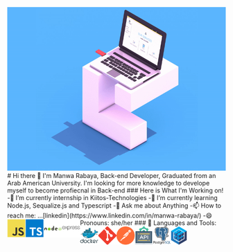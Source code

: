 
<img src="/move.gif" alt="a day of manwa rabaya"/>
# Hi there 👋
I'm Manwa Rabaya, Back-end Developer, Graduated from an Arab American University. I'm looking for more knowledge to develope myself to become profiecnal in Back-end
### Here is What I'm Working on!
-🔭 I’m currently internship in Kiitos-Technologies
-🌱  I’m currently learning Node.js, Sequalize.js and Typescript
-💬 Ask me about Anything
-📫 How to reach me: ...[linkedin](https://www.linkedin.com/in/manwa-rabaya/)
-😄Pronouns: she/her
### 🔨 Languages and Tools:
<img align="left" alt="JavaScript" height ="42px"  src="./javascript.svg">
<img align="left" alt="TypeScript" height ="42px" src="./typescript.svg">
<img align="left" alt="NodeJs" height ="42px" src="./nodejs.svg">
<img align="left" alt="ExpressJs" height ="42px" src="./express.svg">
<img align="left" alt="Docker" height ="42px" src="./docker.svg">
<img align="left" alt="REST APIs" height ="42px" src="./git.svg">
<img align="left" alt="Postman" height ="42px" src="./postman.svg">
<img align="left" alt="REST APIs" height ="42px" src="./api.svg">
<img align="left" alt="PostgreSql" height ="42px" src="./postgresql.svg">
<img align="left" alt="Sequelize" height ="42px" src="./sequelize.png">
